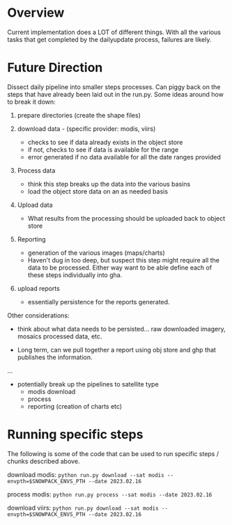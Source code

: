 # Overview

Current implementation does a LOT of different things.  With all the various
tasks that get completed by the dailyupdate process, failures are likely.

# Future Direction

Dissect daily pipeline into smaller steps processes.  Can piggy back on the
steps that have already been laid out in the run.py.  Some ideas around how
to break it down:

1. prepare directories (create the shape files)
2. download data - (specific provider: modis, viirs)
    * checks to see if data already exists in the object store
    * if not, checks to see if data is available for the range
    * error generated if no data available for all the date ranges provided
3. Process data
    * think this step breaks up the data into the various basins
    * load the object store data on an as needed basis

4. Upload data
    * What results from the processing should be uploaded back to object store

5. Reporting
    * generation of the various images (maps/charts)
    * Haven't dug in too deep, but suspect this step might require all the
      data to be processed.  Either way want to be able define each of these
      steps individually into gha.

6. upload reports
    * essentially persistence for the reports generated.

Other considerations:
* think about what data needs to be persisted... raw downloaded imagery, mosaics
  processed data, etc.


* Long term, can we pull together a report using obj store and ghp that
  publishes the information.

...


* potentially break up the pipelines to satellite type
    * modis download
    * process
    * reporting (creation of charts etc)

# Running specific steps

The following is some of the code that can be used to run specific steps /
chunks described above.


download modis:
`python run.py download --sat modis --envpth=$SNOWPACK_ENVS_PTH --date 2023.02.16`

process modis:
`python run.py process --sat modis --date 2023.02.16`

download viirs:
`python run.py download --sat modis --envpth=$SNOWPACK_ENVS_PTH --date 2023.02.16`
